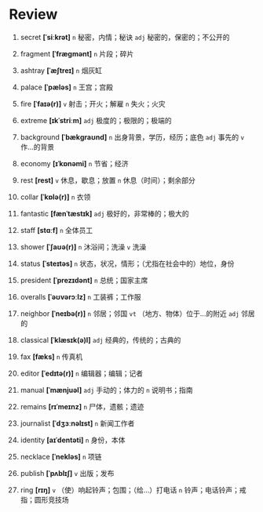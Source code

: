 # Review
1. secret **[ˈsiːkrət]** `n` 秘密，内情；秘诀 `adj` 秘密的，保密的；不公开的

2. fragment **[ˈfræɡmənt]** `n` 片段；碎片

3. ashtray **[ˈæʃtreɪ]** `n` 烟灰缸

4. palace **[ˈpæləs]** `n` 王宫；宫殿

5. fire **[ˈfaɪə(r)]** `v` 射击；开火；解雇 `n` 失火；火灾

6. extreme **[ɪkˈstriːm]** `adj` 极度的；极限的；极端的

7. background **[ˈbækɡraʊnd]** `n` 出身背景，学历，经历；底色 `adj` 事先的 `v` 作...的背景

8. economy **[ɪˈkɒnəmi]** `n` 节省；经济

9. rest **[rest]** `v` 休息，歇息；放置 `n` 休息（时间）；剩余部分

10. collar **[ˈkɒlə(r)]** `n` 衣领

11. fantastic **[fænˈtæstɪk]** `adj` 极好的，非常棒的；极大的

12. staff **[stɑːf]** `n` 全体员工

13. shower **[ˈʃaʊə(r)]** `n` 沐浴间；洗澡 `v` 洗澡

14. status **[ˈsteɪtəs]** `n` 状态，状况，情形；（尤指在社会中的）地位，身份

15. president **[ˈprezɪdənt]** `n` 总统；国家主席

16. overalls **[ˈəʊvərɔːlz]** `n` 工装裤；工作服

17. neighbor **[ˈneɪbə(r)]** `n` 邻居；邻国 `vt` （地方、物体）位于...的附近 `adj` 邻居的

18. classical **[ˈklæsɪk(ə)l]** `adj` 经典的，传统的；古典的

19. fax **[fæks]** `n` 传真机

20. editor **[ˈedɪtə(r)]** `n` 编辑器；编辑；记者

21. manual **[ˈmænjuəl]** `adj` 手动的；体力的 `n` 说明书；指南

22. remains **[rɪˈmeɪnz]** `n` 尸体，遗骸；遗迹

23. journalist **[ˈdʒɜːnəlɪst]** `n` 新闻工作者

24. identity **[aɪˈdentəti]** `n` 身份，本体

25. necklace **[ˈnekləs]** `n` 项链

26. publish **[ˈpʌblɪʃ]** `v` 出版；发布

27. ring **[rɪŋ]** `v` （使）响起铃声；包围；（给...）打电话 `n` 铃声；电话铃声；戒指；圆形竞技场

